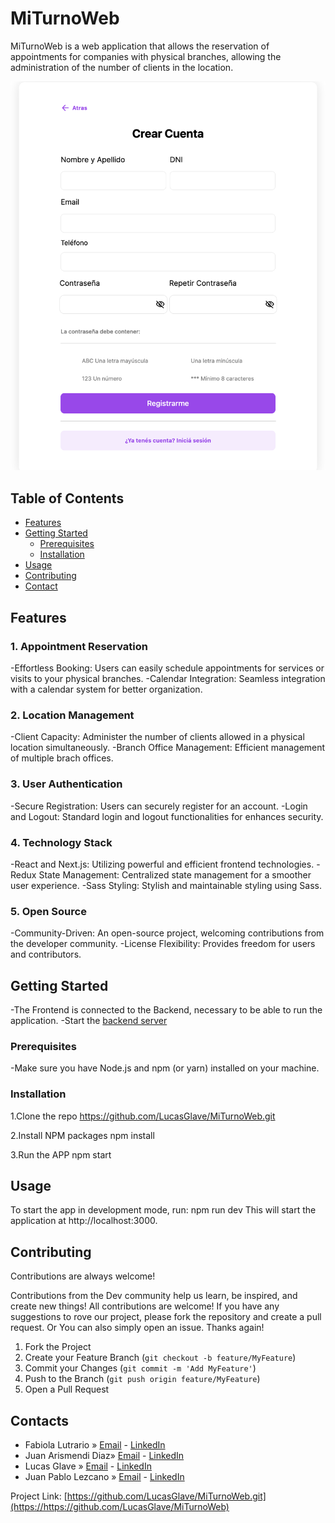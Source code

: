 # MiTurnoWeb

MiTurnoWeb is a web application that allows the reservation of appointments for companies with physical branches, allowing the administration of the number of clients in the location.

![Home](/public/img/Screenshot%202023-11-28%20at%2013.38.05.png)

## Table of Contents

- [Features](#features)
- [Getting Started](#getting-started)
  - [Prerequisites](#prerequisites)
  - [Installation](#installation)
- [Usage](#usage)
- [Contributing](#contributing)
- [Contact](#contact)

## Features

### 1. Appointment Reservation

-Effortless Booking: Users can easily schedule appointments for services or visits to your physical branches.
-Calendar Integration: Seamless integration with a calendar system for better organization.

### 2. Location Management

-Client Capacity: Administer the number of clients allowed in a physical location simultaneously.
-Branch Office Management: Efficient management of multiple brach offices.

### 3. User Authentication

-Secure Registration: Users can securely register for an account.
-Login and Logout: Standard login and logout functionalities for enhances security.

### 4. Technology Stack

-React and Next.js: Utilizing powerful and efficient frontend technologies.
-Redux State Management: Centralized state management for a smoother user experience.
-Sass Styling: Stylish and maintainable styling using Sass.

### 5. Open Source

-Community-Driven: An open-source project, welcoming contributions from the developer community.
-License Flexibility: Provides freedom for users and contributors.

## Getting Started

-The Frontend is connected to the Backend, necessary to be able to run the application.
-Start the [backend server](https://github.com/McHeph/MiTurnoWebBack)

### Prerequisites

-Make sure you have Node.js and npm (or yarn) installed on your machine.

### Installation

1.Clone the repo
https://github.com/LucasGlave/MiTurnoWeb.git

2.Install NPM packages
npm install

3.Run the APP
npm start

## Usage

To start the app in development mode, run:
npm run dev
This will start the application at http://localhost:3000.

## Contributing

Contributions are always welcome!

Contributions from the Dev community help us learn, be inspired, and create new things! All contributions are welcome!
If you have any suggestions to rove our project, please fork the repository and create a pull request. Or You can also simply open an issue.
Thanks again!

1. Fork the Project
2. Create your Feature Branch (`git checkout -b feature/MyFeature`)
3. Commit your Changes (`git commit -m 'Add MyFeature'`)
4. Push to the Branch (`git push origin feature/MyFeature`)
5. Open a Pull Request

## Contacts

- Fabiola Lutrario » [Email](mailto:fabiolalutrario@gmail.com) - [LinkedIn](https://www.linkedin.com/in/fabiolalutrario/)
- Juan Arismendi Diaz» [Email](mailto:juanarismendidiaz@gmail.com) - [LinkedIn](https://www.linkedin.com/in/juan-arismendi-diaz/)
- Lucas Glave » [Email](mailto:lucasglave@gmail.com) - [LinkedIn](https://www.linkedin.com/in/lucasglave/)
- Juan Pablo Lezcano » [Email](mailto:jplezcano75@gmail.com) - [LinkedIn](https://www.linkedin.com/in/juan-pablo-lezcano/)

Project Link: [https://github.com/LucasGlave/MiTurnoWeb.git](https://https://github.com/LucasGlave/MiTurnoWeb)
